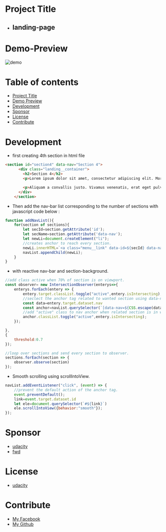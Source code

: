 # Project Title 
- ## landing-page
# Demo-Preview
![demo](https://media.giphy.com/media/a0llvVoFnEThU1g0wf/giphy.gif)
# Table of contents 
* [Project Title](#project-title)
* [Demo Preview](#demo-preview)
* [Development](#development)
* [Sponsor](#sponsor)
* [License](#license)
* [Contribute](#contribute)
# Development
* first creating 4th section in html file 
```html
<section id="section4" data-nav="Section 4">
      <div class="landing__container">
        <h2>Section 4</h2>
        <p>Lorem ipsum dolor sit amet, consectetur adipiscing elit. Morbi fermentum metus faucibus lectus pharetra dapibus. Suspendisse potenti. Aenean aliquam elementum mi, ac euismod augue. Donec eget lacinia ex. Phasellus imperdiet porta orci eget mollis. Sed convallis sollicitudin mauris ac tincidunt. Donec bibendum, nulla eget bibendum consectetur, sem nisi aliquam leo, ut pulvinar quam nunc eu augue. Pellentesque maximus imperdiet elit a pharetra. Duis lectus mi, aliquam in mi quis, aliquam porttitor lacus. Morbi a tincidunt felis. Sed leo nunc, pharetra et elementum non, faucibus vitae elit. Integer nec libero venenatis libero ultricies molestie semper in tellus. Sed congue et odio sed euismod.</p>

        <p>Aliquam a convallis justo. Vivamus venenatis, erat eget pulvinar gravida, ipsum lacus aliquet velit, vel luctus diam ipsum a diam. Cras eu tincidunt arcu, vitae rhoncus purus. Vestibulum fermentum consectetur porttitor. Suspendisse imperdiet porttitor tortor, eget elementum tortor mollis non.</p>
      </div>
    </section>
```
* Then add the  nav-bar list corresponding to the number of sections with javascript  code below :
```javascript
function addNavList(){
    for(section of sections){
        let secId=section.getAttribute('id');
        let secName=section.getAttribute('data-nav');
        let newLi=document.createElement("li");
        //creates anchor to reach every section.
        newLi.innerHTML=`<a class="menu__link" data-id=${secId} data-nav="${secName}" href="#${secId}">${secName}</a>`
        navList.appendChild(newLi);
    }
}

```
* with reactive nav-bar and section-background. 
```javascript
//add class active when 70% of section is on viewport.
const observer= new IntersectionObserver(enterys=>{
    enterys.forEach(entery => {
        entery.target.classList.toggle("active",entery.isIntersecting);
        //seclect the anchor tag related to wanted section using data-nav value.
        const data=entery.target.dataset.nav
        const anchor=navList.querySelector(`[data-nav=${CSS.escape(data)}]`);
        //add "active" class to nav anchor when related section is in wiewport. 
        anchor.classList.toggle("active",entery.isIntersecting);
    });

},
{
    threshold:0.7
});

//loop over sections and send every section to observer.
sections.forEach(section => {
    observer.observe(section)
});
```
* Smooth scrolling using scrollIntoView.
```javascript
navList.addEventListener("click", (event) => {
    //prevent the default action of the anchor tag.
    event.preventDefault();
    link=event.target.dataset.id
    let ele=document.querySelector(`#${link}`)
    ele.scrollIntoView({behavior:"smooth"});
});
```
# Sponsor 
* [udacity](https://www.udacity.com/)
* [fwd](https://egfwd.com/)
# License 
* [udacity](https://www.udacity.com/)
# Contribute 
* [My Facebook](https://www.facebook.com/ayman.yasser.39/)
* [My Github](https://github.com/AymanYasser242)